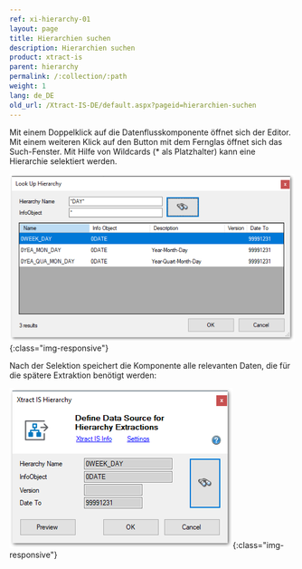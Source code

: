 ```yaml
---
ref: xi-hierarchy-01
layout: page
title: Hierarchien suchen
description: Hierarchien suchen
product: xtract-is
parent: hierarchy
permalink: /:collection/:path
weight: 1
lang: de_DE
old_url: /Xtract-IS-DE/default.aspx?pageid=hierarchien-suchen
---
```


Mit einem Doppelklick auf die Datenflusskomponente öffnet sich der Editor. Mit einem weiteren Klick auf den Button mit dem Fernglas öffnet sich das Such-Fenster. Mit Hilfe von Wildcards (* als Platzhalter) kann eine Hierarchie selektiert werden.

![Hierarchy-Search-01](/img/content/Hierarchy-Search-01.png){:class="img-responsive"} 


Nach der Selektion speichert die Komponente alle relevanten Daten, die für die spätere Extraktion benötigt werden:

![Hierarchy-Search-02](/img/content/Hierarchy-Search-02.png){:class="img-responsive"}